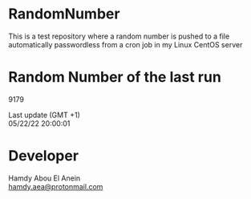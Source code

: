 # RandomNumber    
This is a test repository where a random number is pushed to a file automatically passwordless from a cron job in my Linux CentOS server    
# Random Number of the last run   
9179
      
Last update (GMT +1)    
05/22/22 20:00:01
# Developer    
Hamdy Abou El Anein   
hamdy.aea@protonmail.com
